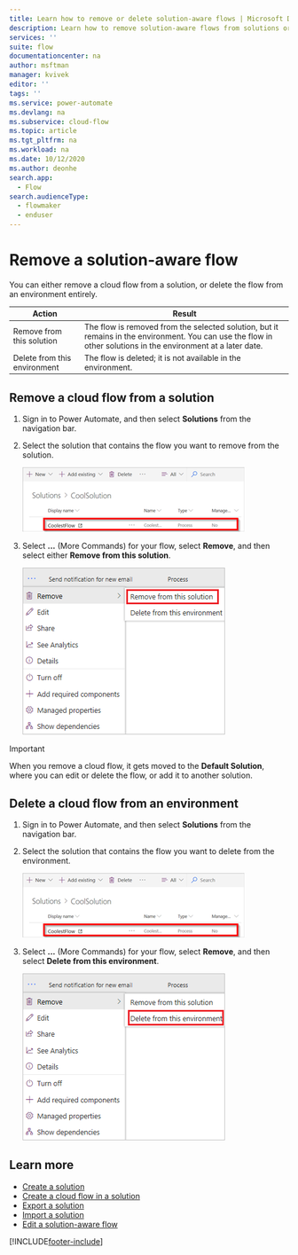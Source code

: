 ```yaml
---
title: Learn how to remove or delete solution-aware flows | Microsoft Docs
description: Learn how to remove solution-aware flows from solutions or delete them from environments.
services: ''
suite: flow
documentationcenter: na
author: msftman
manager: kvivek
editor: ''
tags: ''
ms.service: power-automate
ms.devlang: na
ms.subservice: cloud-flow
ms.topic: article
ms.tgt_pltfrm: na
ms.workload: na
ms.date: 10/12/2020
ms.author: deonhe
search.app: 
  - Flow
search.audienceType: 
  - flowmaker
  - enduser
---
```


# Remove a solution-aware flow

You can either remove a cloud flow from a solution, or delete the flow from an environment entirely.

Action|Result
------|-----------
Remove from this solution|The flow is removed from the selected solution, but it remains in the environment. You can use the flow in other solutions in the environment at a later date.
Delete from this environment|The flow is deleted; it is not available in the environment.

## Remove a cloud flow from a solution

1. Sign in to Power Automate, and then select **Solutions** from the navigation bar.
1. Select the solution that contains the flow you want to remove from the solution.

   ![A screenshot that shows a flow inside a solution selected.](./media/remove-solution-aware-flow/new-flow-inside-solution.png)
   
1. Select **...** (More Commands) for your flow, select **Remove**, and then select either **Remove from this solution**.

   ![A screenshot that shows the option to remove a flow from a solution hightlighted.](./media/remove-solution-aware-flow/delete-flow-from-solution.png)

>[!IMPORTANT]
>When you remove a cloud flow, it gets moved to the **Default Solution**, where you can edit or delete the flow, or add it to another solution. 

## Delete a cloud flow from an environment

1. Sign in to Power Automate, and then select **Solutions** from the navigation bar.
1. Select the solution that contains the flow you want to delete from the environment.

   ![A screenshot that shows the flow to be removed from the environment selected.](./media/remove-solution-aware-flow/new-flow-inside-solution.png)
   
1. Select **...** (More Commands) for your flow, select **Remove**, and then select **Delete from this environment**.

   ![A screenshot that shows the option to delete a flow from an environment hightlighted.](./media/remove-solution-aware-flow/delete-flow-from-environment.png)


## Learn more

- [Create a solution](./overview-solution-flows.md)
- [Create a cloud flow in a solution](./create-flow-solution.md)
- [Export a solution](./export-flow-solution.md)
- [Import a solution](./import-flow-solution.md)
- [Edit a solution-aware flow](./edit-solution-aware-flow.md)


[!INCLUDE[footer-include](includes/footer-banner.md)]
